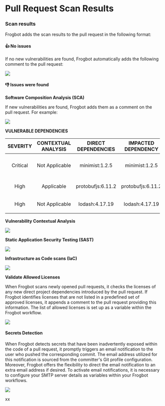 # Pull Request Scan Results

### Scan results

Frogbot adds the scan results to the pull request in the following format:

#### 👍 No issues

If no new vulnerabilities are found, Frogbot automatically adds the following comment to the pull request:

[![](https://raw.githubusercontent.com/jfrog/frogbot/master/resources/v2/noVulnerabilityBannerPR.png)](pull-request-scan-results.md#-no-issues)

#### 👎 Issues were found

**Software Composition Analysis (SCA)**

If new vulnerabilities are found, Frogbot adds them as a comment on the pull request. For example:

[![](https://raw.githubusercontent.com/jfrog/frogbot/master/resources/v2/vulnerabilitiesBannerPR.png)](pull-request-scan-results.md#-issues)

**VULNERABLE DEPENDENCIES**

|                                                              SEVERITY                                                               | CONTEXTUAL ANALYSIS | DIRECT DEPENDENCIES | IMPACTED DEPENDENCY |      FIXED VERSIONS       |
|:-----------------------------------------------------------------------------------------------------------------------------------:|:-------------------:|:-------------------:|:-------------------:|:-------------------------:|
| <p><img src="https://raw.githubusercontent.com/jfrog/frogbot/master/resources/v2/notApplicableCritical.png" alt=""><br>Critical</p> |   Not Applicable    |   minimist:1.2.5    |   minimist:1.2.5    | <p>[0.2.4]<br>[1.2.6]</p> |
|  <p><img src="https://raw.githubusercontent.com/jfrog/frogbot/master/resources/v2/applicableHighSeverity.png" alt=""><br>High</p>   |     Applicable      |  protobufjs:6.11.2  |  protobufjs:6.11.2  |         \[6.11.3]         |
|     <p><img src="https://raw.githubusercontent.com/jfrog/frogbot/master/resources/v2/notApplicableHigh.png" alt=""><br>High</p>     |   Not Applicable    |   lodash:4.17.19    |   lodash:4.17.19    |        \[4.17.21]         |

**Vulnerability Contextual Analysis**

![](https://raw.githubusercontent.com/jfrog/frogbot/master/images/pr-vuln-contextual-analysis.png)

**Static Application Security Testing (SAST)**

![](https://raw.githubusercontent.com/jfrog/frogbot/master/images/pr-sast.png)

**Infrastructure as Code scans (IaC)**

![](https://raw.githubusercontent.com/jfrog/frogbot/master/images/pr-iac.png)

**Validate Allowed Licenses**

When Frogbot scans newly opened pull requests, it checks the licenses of any new direct project dependencies introduced by the pull request. If Frogbot identifies licenses that are not listed in a predefined set of approved licenses, it appends a comment to the pull request providing this information. The list of allowed licenses is set up as a variable within the Frogbot workflow.

![](https://raw.githubusercontent.com/jfrog/frogbot/master/images/violated-licenses.png)

#### Secrets Detection

When Frogbot detects secrets that have been inadvertently exposed within the code of a pull request, it promptly triggers an email notification to the user who pushed the corresponding commit. The email address utilized for this notification is sourced from the committer's Git profile configuration. Moreover, Frogbot offers the flexibility to direct the email notification to an extra email address if desired. To activate email notifications, it is necessary to configure your SMTP server details as variables within your Frogbot workflows.

![](https://raw.githubusercontent.com/jfrog/frogbot/master/images/secrets-email.png)

xx
